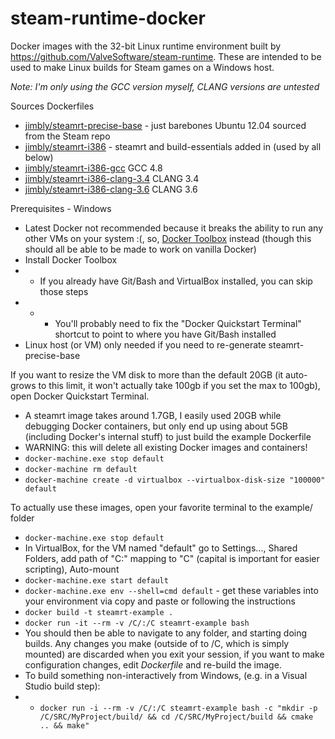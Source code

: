 steam-runtime-docker
====================

Docker images with the 32-bit Linux runtime environment built by 
https://github.com/ValveSoftware/steam-runtime.  These are intended to be used
to make Linux builds for Steam games on a Windows host.

*Note: I'm only using the _GCC_ version myself, CLANG versions are untested*

Sources Dockerfiles
* [jimbly/steamrt-precise-base](steamrt-precise-base/README.md) - just barebones Ubuntu 12.04 sourced from the Steam repo
* [jimbly/steamrt-i386](steamrt-i386-gcc/Dockerfile) - steamrt and build-essentials added in (used by all below)
* [jimbly/steamrt-i386-gcc](steamrt-i386-gcc/Dockerfile) GCC 4.8
* [jimbly/steamrt-i386-clang-3.4](steamrt-i386-clang-3.4/Dockerfile) CLANG 3.4
* [jimbly/steamrt-i386-clang-3.6](steamrt-i386-clang-3.6/Dockerfile) CLANG 3.6

Prerequisites - Windows
* Latest Docker not recommended because it breaks the ability to run any other VMs on your system :(, so, [Docker Toolbox](https://docs.docker.com/toolbox/toolbox_install_windows/) instead (though this should all be able to be made to work on vanilla Docker)
* Install Docker Toolbox
* * If you already have Git/Bash and VirtualBox installed, you can skip those steps
* * * You'll probably need to fix the "Docker Quickstart Terminal" shortcut to point to where you have Git/Bash installed
* Linux host (or VM) only needed if you need to re-generate steamrt-precise-base

If you want to resize the VM disk to more than the default 20GB (it auto-grows to this limit, it won't actually take 100gb if you set the max to 100gb), open Docker Quickstart Terminal.
* A steamrt image takes around 1.7GB, I easily used 20GB while debugging Docker containers, but only end up using about 5GB (including Docker's internal stuff) to just build the example Dockerfile
* WARNING: this will delete all existing Docker images and containers!
* `docker-machine.exe stop default`
* `docker-machine rm default`
* `docker-machine create -d virtualbox --virtualbox-disk-size "100000" default`

To actually use these images, open your favorite terminal to the example/ folder
* `docker-machine.exe stop default`
* In VirtualBox, for the VM named "default" go to Settings..., Shared Folders, add path of "C:\" mapping to "C" (capital is important for easier scripting), Auto-mount
* `docker-machine.exe start default`
* `docker-machine.exe env --shell=cmd default` - get these variables into your environment via copy and paste or following the instructions
* `docker build -t steamrt-example .`
* `docker run -it --rm -v /C/:/C steamrt-example bash`
* You should then be able to navigate to any folder, and starting doing builds. Any changes you make (outside of to /C, which is simply mounted) are discarded when you exit your session, if you want to make configuration changes, edit _Dockerfile_ and re-build the image.
* To build something non-interactively from Windows, (e.g. in a Visual Studio build step):
* * `docker run -i --rm -v /C/:/C steamrt-example bash -c "mkdir -p /C/SRC/MyProject/build/ && cd /C/SRC/MyProject/build && cmake .. && make"`
